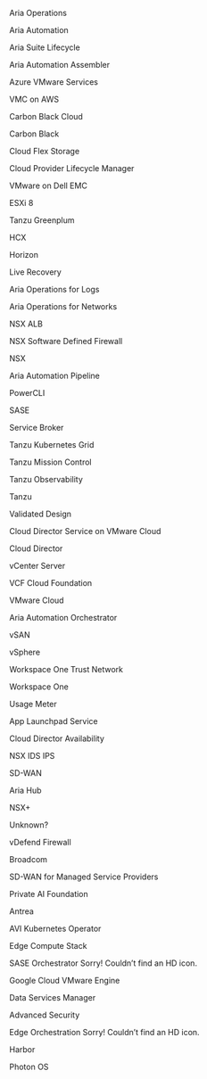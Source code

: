 

Aria Operations

Aria Automation

Aria Suite Lifecycle

Aria Automation Assembler

Azure VMware Services

VMC on AWS

Carbon Black Cloud

Carbon Black

Cloud Flex Storage

Cloud Provider Lifecycle Manager

VMware on Dell EMC

ESXi 8

Tanzu Greenplum

HCX

Horizon

Live Recovery

Aria Operations for Logs

Aria Operations for Networks

NSX ALB

NSX Software Defined Firewall

NSX

Aria Automation Pipeline

PowerCLI

SASE

Service Broker

Tanzu Kubernetes Grid

Tanzu Mission Control

Tanzu Observability

Tanzu

Validated Design

Cloud Director Service on VMware Cloud

Cloud Director

vCenter Server

VCF Cloud Foundation

VMware Cloud

Aria Automation Orchestrator

vSAN

vSphere

Workspace One Trust Network

Workspace One

Usage Meter

App Launchpad Service

Cloud Director Availability

NSX IDS IPS

SD-WAN

Aria Hub

NSX+

Unknown?

vDefend Firewall

Broadcom

SD-WAN for Managed Service Providers

Private AI Foundation

Antrea

AVI Kubernetes Operator

Edge Compute Stack

SASE Orchestrator
Sorry! Couldn’t find an HD icon.


Google Cloud VMware Engine

Data Services Manager

Advanced Security

Edge Orchestration
Sorry! Couldn’t find an HD icon.


Harbor

Photon OS

